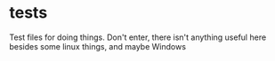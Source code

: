 # tests
Test files for doing things. Don't enter, there isn't anything useful here besides some linux things, and maybe Windows
